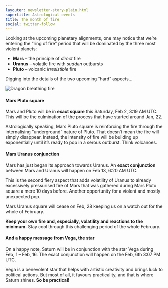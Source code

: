 ```yaml
---
layouter: newsletter-story-plain.html
supertitle: Astrological events
title: The month of fire
social: twitter-follow
---
```


Looking at the upcoming planetary alignments, one may notice that we’re entering the “ring of fire” period that will be dominated by the three most violent planets:

* **Mars** – the principle of _direct_ fire
* **Uranus** – volatile fire with _sudden_ outbursts
* **Pluto** – volcanic _irresistible_ fire

Digging into the details of the two upcoming “hard” aspects… 

<img class="lazyload section-image-wide" data-srcset="/images/newsletters/dragon-breathing-fire-01.jpg" alt="Dragon breathing fire">

#### Mars Pluto square

Mars and Pluto will be in **exact square** this Saturday, Feb 2, 3:19 AM UTC. This will be the culmination of the process that have started around Jan, 22.

Astrologically speaking, Mars Pluto square is reinforcing the fire through the internalising “underground” nature of Pluto. That doesn’t mean the fire will simply disappear. Instead, the intensity of fire will be building up exponentially until it’s ready to pop in a serous outburst. Think volcanoes.
 
#### Mars Uranus conjunction

Mars has just began its approach towards Uranus. An **exact conjunction** between Mars and Uranus will happen on Feb 13, 6:20 AM UTC.

This is the second fiery aspect that adds volatility of Uranus to already excessively pressurised fire of Mars that was gathered during Mars Pluto square a mere 10 days before. Another opportunity for a violent and mostly unexpected pop.

Mars Uranus square will cease on Feb, 28 keeping us on a watch out for the whole of February.

**Keep your own fire and, especially, volatility and reactions to the minimum.** Stay cool through this challenging period of the whole February.
 
#### And a happy message from Vega, the star

On a happy note, Saturn will be in conjunction with the star Vega during Feb, 1 – Feb, 16. The exact conjunction will happen on the Feb, 6th 3:07 PM UTC.

Vega is a benevolent star that helps with artistic creativity and brings luck to political actions. But most of all, it favours practicality, and that is where Saturn shines. **So be practical!**
